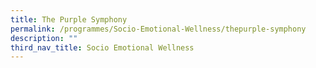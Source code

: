 ```yaml
---
title: The Purple Symphony
permalink: /programmes/Socio-Emotional-Wellness/thepurple-symphony
description: ""
third_nav_title: Socio Emotional Wellness
---
```

